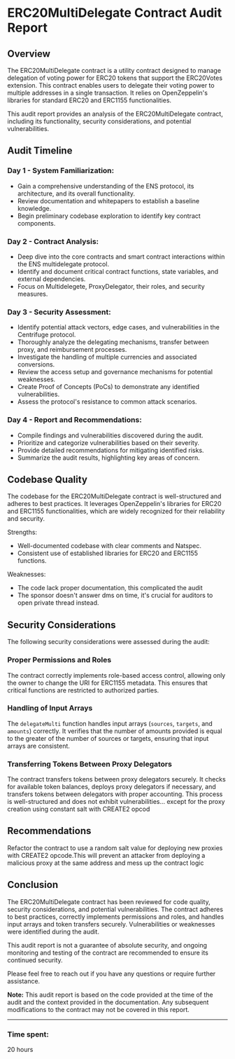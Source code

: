 # ERC20MultiDelegate Contract Audit Report

## Overview

The ERC20MultiDelegate contract is a utility contract designed to manage delegation of voting power for ERC20 tokens that support the ERC20Votes extension. This contract enables users to delegate their voting power to multiple addresses in a single transaction. It relies on OpenZeppelin's libraries for standard ERC20 and ERC1155 functionalities.

This audit report provides an analysis of the ERC20MultiDelegate contract, including its functionality, security considerations, and potential vulnerabilities.

## Audit Timeline

### Day 1 - System Familiarization:

- Gain a comprehensive understanding of the ENS protocol, its architecture, and its overall functionality.
- Review documentation and whitepapers to establish a baseline knowledge.
- Begin preliminary codebase exploration to identify key contract components.

### Day 2 - Contract Analysis:

- Deep dive into the core contracts and smart contract interactions within the ENS multidelegate protocol.
- Identify and document critical contract functions, state variables, and external dependencies.
- Focus on Multidelegete, ProxyDelegator, their roles, and security measures.

### Day 3 - Security Assessment:

- Identify potential attack vectors, edge cases, and vulnerabilities in the Centrifuge protocol.
- Thoroughly analyze the delegating mechanisms, transfer between proxy, and reimbursement processes.
- Investigate the handling of multiple currencies and associated conversions.
- Review the access setup and governance mechanisms for potential weaknesses.
- Create Proof of Concepts (PoCs) to demonstrate any identified vulnerabilities.
- Assess the protocol's resistance to common attack scenarios.

### Day 4 - Report and Recommendations:

- Compile findings and vulnerabilities discovered during the audit.
- Prioritize and categorize vulnerabilities based on their severity.
- Provide detailed recommendations for mitigating identified risks.
- Summarize the audit results, highlighting key areas of concern.

## Codebase Quality

The codebase for the ERC20MultiDelegate contract is well-structured and adheres to best practices. It leverages OpenZeppelin's libraries for ERC20 and ERC1155 functionalities, which are widely recognized for their reliability and security.

Strengths:
- Well-documented codebase with clear comments and Natspec.
- Consistent use of established libraries for ERC20 and ERC1155 functions.

Weaknesses:
- The code lack proper documentation, this complicated the audit
- The sponsor doesn't answer dms on time, it's crucial for auditors to open private thread instead.

## Security Considerations

The following security considerations were assessed during the audit:

### Proper Permissions and Roles

The contract correctly implements role-based access control, allowing only the owner to change the URI for ERC1155 metadata. This ensures that critical functions are restricted to authorized parties.

### Handling of Input Arrays

The `delegateMulti` function handles input arrays (`sources`, `targets`, and `amounts`) correctly. It verifies that the number of amounts provided is equal to the greater of the number of sources or targets, ensuring that input arrays are consistent.

### Transferring Tokens Between Proxy Delegators

The contract transfers tokens between proxy delegators securely. It checks for available token balances, deploys proxy delegators if necessary, and transfers tokens between delegators with proper accounting. This process is well-structured and does not exhibit vulnerabilities... except for the proxy creation using constant salt with CREATE2 opcod

## Recommendations

Refactor the contract to use a random salt value for deploying new proxies with CREATE2 opcode.This will prevent an attacker from deploying a malicious proxy at the same address and mess up the contract logic 

## Conclusion

The ERC20MultiDelegate contract has been reviewed for code quality, security considerations, and potential vulnerabilities. The contract adheres to best practices, correctly implements permissions and roles, and handles input arrays and token transfers securely. Vulnerabilities or weaknesses were identified during the audit.

This audit report is not a guarantee of absolute security, and ongoing monitoring and testing of the contract are recommended to ensure its continued security.

Please feel free to reach out if you have any questions or require further assistance.

**Note:** This audit report is based on the code provided at the time of the audit and the context provided in the documentation. Any subsequent modifications to the contract may not be covered in this report.

---

### Time spent:
20 hours
